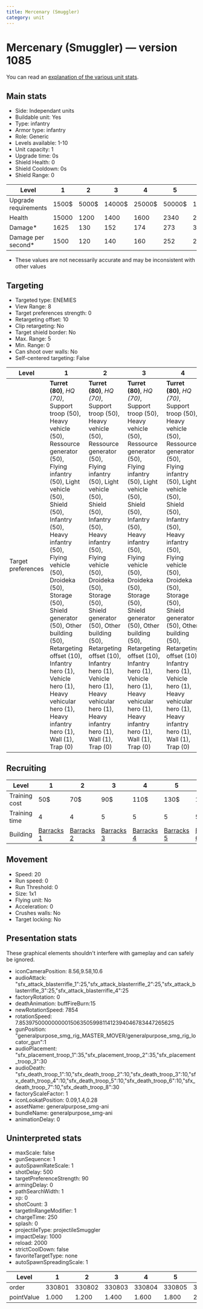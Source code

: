 ```yaml
---
title: Mercenary (Smuggler)
category: unit
---
```


# Mercenary (Smuggler) — version 1085

You can read an [explanation  of the various unit stats](unitexplained.md).

## Main stats

  * Side: Independant units
  * Buildable unit: Yes
  * Type: infantry
  * Armor type: infantry
  * Role: Generic
  * Levels available: 1-10
  * Unit capacity: 1
  * Upgrade time: 0s
  * Shield Health: 0
  * Shield Cooldown: 0s
  * Shield Range: 0

|Level               |1    |2    |3     |4     |5     |6      |7      |8      |9       |10      |
|--------------------|-----|-----|------|------|------|-------|-------|-------|--------|--------|
|Upgrade requirements|1500$|5000$|14000$|25000$|50000$|100000$|200000$|750000$|2000000$|4000000$|
|Health              |15000|1200 |1400  |1600  |2340  |2600   |2860   |3120   |3380    |3900    |
|Damage*             |1625 |130  |152   |174   |273   |304    |334    |364    |395     |455     |
|Damage per second*  |1500 |120  |140   |160   |252   |280    |308    |336    |364     |420     |

* These values are not necessarily accurate and may be inconsistent with other values

## Targeting

  * Targeted type: ENEMIES
  * View Range: 8
  * Target preferences strength: 0
  * Retargeting offset: 10
  * Clip retargeting: No
  * Target shield border: No
  * Max. Range: 5
  * Min. Range: 0
  * Can shoot over walls: No
  * Self-centered targeting: False

|Level             |1                                                                                                                                                                                                                                                                                                                                                                                                                         |2                                                                                                                                                                                                                                                                                                                                                                                                                         |3                                                                                                                                                                                                                                                                                                                                                                                                                         |4                                                                                                                                                                                                                                                                                                                                                                                                                         |5                                                                                                                                                                                                                                                                                                                                                                                                                             |6                                                                                                                                                                                                                                                                                                                                                                                                                             |7                                                                                                                                                                                                                                                                                                                                                                                                                             |8                                                                                                                                                                                                                                                                                                                                                                                                                             |9                                                                                                                                                                                                                                                                                                                                                                                                                             |10                                                                                                                                                                                                                                                                                                                                                                                                                            |
|------------------|--------------------------------------------------------------------------------------------------------------------------------------------------------------------------------------------------------------------------------------------------------------------------------------------------------------------------------------------------------------------------------------------------------------------------|--------------------------------------------------------------------------------------------------------------------------------------------------------------------------------------------------------------------------------------------------------------------------------------------------------------------------------------------------------------------------------------------------------------------------|--------------------------------------------------------------------------------------------------------------------------------------------------------------------------------------------------------------------------------------------------------------------------------------------------------------------------------------------------------------------------------------------------------------------------|--------------------------------------------------------------------------------------------------------------------------------------------------------------------------------------------------------------------------------------------------------------------------------------------------------------------------------------------------------------------------------------------------------------------------|------------------------------------------------------------------------------------------------------------------------------------------------------------------------------------------------------------------------------------------------------------------------------------------------------------------------------------------------------------------------------------------------------------------------------|------------------------------------------------------------------------------------------------------------------------------------------------------------------------------------------------------------------------------------------------------------------------------------------------------------------------------------------------------------------------------------------------------------------------------|------------------------------------------------------------------------------------------------------------------------------------------------------------------------------------------------------------------------------------------------------------------------------------------------------------------------------------------------------------------------------------------------------------------------------|------------------------------------------------------------------------------------------------------------------------------------------------------------------------------------------------------------------------------------------------------------------------------------------------------------------------------------------------------------------------------------------------------------------------------|------------------------------------------------------------------------------------------------------------------------------------------------------------------------------------------------------------------------------------------------------------------------------------------------------------------------------------------------------------------------------------------------------------------------------|------------------------------------------------------------------------------------------------------------------------------------------------------------------------------------------------------------------------------------------------------------------------------------------------------------------------------------------------------------------------------------------------------------------------------|
|Target preferences|**Turret (80)**, _HQ (70)_, Support troop (50), Heavy vehicle (50), Ressource generator (50), Flying infantry (50), Light vehicle (50), Shield (50), Infantry (50), Heavy infantry (50), Flying vehicle (50), Droideka (50), Storage (50), Shield generator (50), Other building (50), Retargeting offset (10), Infantry hero (1), Vehicle hero (1), Heavy vehicular hero (1), Heavy infantry hero (1), Wall (1), Trap (0)|**Turret (80)**, _HQ (70)_, Support troop (50), Heavy vehicle (50), Ressource generator (50), Flying infantry (50), Light vehicle (50), Shield (50), Infantry (50), Heavy infantry (50), Flying vehicle (50), Droideka (50), Storage (50), Shield generator (50), Other building (50), Retargeting offset (10), Infantry hero (1), Vehicle hero (1), Heavy vehicular hero (1), Heavy infantry hero (1), Wall (1), Trap (0)|**Turret (80)**, _HQ (70)_, Support troop (50), Heavy vehicle (50), Ressource generator (50), Flying infantry (50), Light vehicle (50), Shield (50), Infantry (50), Heavy infantry (50), Flying vehicle (50), Droideka (50), Storage (50), Shield generator (50), Other building (50), Retargeting offset (10), Infantry hero (1), Vehicle hero (1), Heavy vehicular hero (1), Heavy infantry hero (1), Wall (1), Trap (0)|**Turret (80)**, _HQ (70)_, Support troop (50), Heavy vehicle (50), Ressource generator (50), Flying infantry (50), Light vehicle (50), Shield (50), Infantry (50), Heavy infantry (50), Flying vehicle (50), Droideka (50), Storage (50), Shield generator (50), Other building (50), Retargeting offset (10), Infantry hero (1), Vehicle hero (1), Heavy vehicular hero (1), Heavy infantry hero (1), Wall (1), Trap (0)|**Turret (80)**, _HQ (70)_, Support troop (50), Heavy vehicle (50), Ressource generator (50), Flying infantry (50), Light vehicle (50), Shield (50), Infantry (50), Infantry hero (50), Vehicle hero (50), Heavy infantry (50), Flying vehicle (50), Heavy vehicular hero (50), Heavy infantry hero (50), Droideka (50), Storage (50), Shield generator (50), Other building (50), Retargeting offset (10), Wall (1), Trap (0)|**Turret (80)**, _HQ (70)_, Support troop (50), Heavy vehicle (50), Ressource generator (50), Flying infantry (50), Light vehicle (50), Shield (50), Infantry (50), Infantry hero (50), Vehicle hero (50), Heavy infantry (50), Flying vehicle (50), Heavy vehicular hero (50), Heavy infantry hero (50), Droideka (50), Storage (50), Shield generator (50), Other building (50), Retargeting offset (10), Wall (1), Trap (0)|**Turret (80)**, _HQ (70)_, Support troop (50), Heavy vehicle (50), Ressource generator (50), Flying infantry (50), Light vehicle (50), Shield (50), Infantry (50), Infantry hero (50), Vehicle hero (50), Heavy infantry (50), Flying vehicle (50), Heavy vehicular hero (50), Heavy infantry hero (50), Droideka (50), Storage (50), Shield generator (50), Other building (50), Retargeting offset (10), Wall (1), Trap (0)|**Turret (80)**, _HQ (70)_, Support troop (50), Heavy vehicle (50), Ressource generator (50), Flying infantry (50), Light vehicle (50), Shield (50), Infantry (50), Infantry hero (50), Vehicle hero (50), Heavy infantry (50), Flying vehicle (50), Heavy vehicular hero (50), Heavy infantry hero (50), Droideka (50), Storage (50), Shield generator (50), Other building (50), Retargeting offset (10), Wall (1), Trap (0)|**Turret (80)**, _HQ (70)_, Support troop (50), Heavy vehicle (50), Ressource generator (50), Flying infantry (50), Light vehicle (50), Shield (50), Infantry (50), Infantry hero (50), Vehicle hero (50), Heavy infantry (50), Flying vehicle (50), Heavy vehicular hero (50), Heavy infantry hero (50), Droideka (50), Storage (50), Shield generator (50), Other building (50), Retargeting offset (10), Wall (1), Trap (0)|**Turret (80)**, _HQ (70)_, Support troop (50), Heavy vehicle (50), Ressource generator (50), Flying infantry (50), Light vehicle (50), Shield (50), Infantry (50), Infantry hero (50), Vehicle hero (50), Heavy infantry (50), Flying vehicle (50), Heavy vehicular hero (50), Heavy infantry hero (50), Droideka (50), Storage (50), Shield generator (50), Other building (50), Retargeting offset (10), Wall (1), Trap (0)|

## Recruiting

|Level        |1                                  |2                                  |3                                  |4                                  |5                                  |6                                  |7                                  |8                                  |9                                  |10                                  |
|-------------|-----------------------------------|-----------------------------------|-----------------------------------|-----------------------------------|-----------------------------------|-----------------------------------|-----------------------------------|-----------------------------------|-----------------------------------|------------------------------------|
|Training cost|50$                                |70$                                |90$                                |110$                               |130$                               |150$                               |170$                               |190$                               |210$                               |230$                                |
|Training time|4                                  |4                                  |5                                  |5                                  |5                                  |5                                  |5                                  |6                                  |6                                  |6                                   |
|Building     |[Barracks 1](smugglerBarracks.html)|[Barracks 2](smugglerBarracks.html)|[Barracks 3](smugglerBarracks.html)|[Barracks 4](smugglerBarracks.html)|[Barracks 5](smugglerBarracks.html)|[Barracks 6](smugglerBarracks.html)|[Barracks 7](smugglerBarracks.html)|[Barracks 8](smugglerBarracks.html)|[Barracks 9](smugglerBarracks.html)|[Barracks 10](smugglerBarracks.html)|

## Movement

  * Speed: 20
  * Run speed: 0
  * Run Threshold: 0
  * Size: 1x1
  * Flying unit: No
  * Acceleration: 0
  * Crushes walls: No
  * Target locking: No

## Presentation stats

These graphical elements shouldn't interfere with gameplay and can safely be ignored.

  * iconCameraPosition: 8.56,9.58,10.6
  * audioAttack: "sfx_attack_blasterrifle_1":25,"sfx_attack_blasterrifle_2":25,"sfx_attack_blasterrifle_3":25,"sfx_attack_blasterrifle_4":25
  * factoryRotation: 0
  * deathAnimation: buffFireBurn:15
  * newRotationSpeed: 7854
  * rotationSpeed: 7.8539750000000001506350599811412394046783447265625
  * gunPosition: "generalpurpose_smg_rig_MASTER_MOVER/generalpurpose_smg_rig_locator_gun":1
  * audioPlacement: "sfx_placement_troop_1":35,"sfx_placement_troop_2":35,"sfx_placement_troop_3":30
  * audioDeath: "sfx_death_troop_1":10,"sfx_death_troop_2":10,"sfx_death_troop_3":10,"sfx_death_troop_4":10,"sfx_death_troop_5":10,"sfx_death_troop_6":10,"sfx_death_troop_7":10,"sfx_death_troop_8":30
  * factoryScaleFactor: 1
  * iconLookatPosition: 0.09,1.4,0.28
  * assetName: generalpurpose_smg-ani
  * bundleName: generalpurpose_smg-ani
  * animationDelay: 0

## Uninterpreted stats

  * maxScale: false
  * gunSequence: 1
  * autoSpawnRateScale: 1
  * shotDelay: 500
  * targetPreferenceStrength: 90
  * armingDelay: 0
  * pathSearchWidth: 1
  * xp: 0
  * shotCount: 3
  * targetInRangeModifier: 1
  * chargeTime: 250
  * splash: 0
  * projectileType: projectileSmuggler
  * impactDelay: 1000
  * reload: 2000
  * strictCoolDown: false
  * favoriteTargetType: none
  * autoSpawnSpreadingScale: 1

|Level     |1     |2     |3     |4     |5     |6     |7     |8     |9     |10    |
|----------|------|------|------|------|------|------|------|------|------|------|
|order     |330801|330802|330803|330804|330805|330806|330807|330808|330809|330810|
|pointValue|1.000 |1.200 |1.400 |1.600 |1.800 |2.000 |2.200 |2.400 |2.600 |3.000 |

